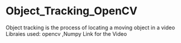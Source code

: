 # Object_Tracking_OpenCV
Object tracking is the process of locating a moving object in a video
Libraies used: opencv ,Numpy
Link for the Video

